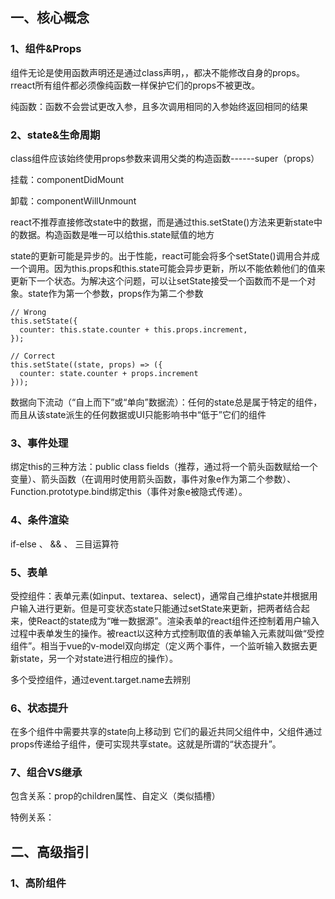 ## 一、核心概念

### 1、组件&Props

组件无论是使用函数声明还是通过class声明，，都决不能修改自身的props。rreact所有组件都必须像纯函数一样保护它们的props不被更改。

纯函数：函数不会尝试更改入参，且多次调用相同的入参始终返回相同的结果

### 2、state&生命周期

class组件应该始终使用props参数来调用父类的构造函数------super（props）

挂载：componentDidMount

卸载：componentWillUnmount

react不推荐直接修改state中的数据，而是通过this.setState()方法来更新state中的数据。构造函数是唯一可以给this.state赋值的地方

state的更新可能是异步的。出于性能，react可能会将多个setState()调用合并成一个调用。因为this.props和this.state可能会异步更新，所以不能依赖他们的值来更新下一个状态。为解决这个问题，可以让setState接受一个函数而不是一个对象。state作为第一个参数，props作为第二个参数

```react
// Wrong
this.setState({
  counter: this.state.counter + this.props.increment,
});

// Correct
this.setState((state, props) => ({
  counter: state.counter + props.increment
}));
```

数据向下流动（“自上而下”或“单向”数据流）：任何的state总是属于特定的组件，而且从该state派生的任何数据或UI只能影响书中“低于”它们的组件

### 3、事件处理

绑定this的三种方法：public class fields（推荐，通过将一个箭头函数赋给一个变量）、箭头函数（在调用时使用箭头函数，事件对象e作为第二个参数）、Function.prototype.bind绑定this（事件对象e被隐式传递）。

### 4、条件渲染

if-else   、  && 、    三目运算符

### 5、表单

受控组件：表单元素(如input、textarea、select)，通常自己维护state并根据用户输入进行更新。但是可变状态state只能通过setState来更新，把两者结合起来，使React的state成为“唯一数据源”。渲染表单的react组件还控制着用户输入过程中表单发生的操作。被react以这种方式控制取值的表单输入元素就叫做“受控组件”。相当于vue的v-model双向绑定（定义两个事件，一个监听输入数据去更新state，另一个对state进行相应的操作）。

多个受控组件，通过event.target.name去辨别

### 6、状态提升

在多个组件中需要共享的state向上移动到 它们的最近共同父组件中，父组件通过props传递给子组件，便可实现共享state。这就是所谓的“状态提升”。

### 7、组合VS继承

包含关系：prop的children属性、自定义（类似插槽）

特例关系：

## 二、高级指引

### 1、高阶组件



